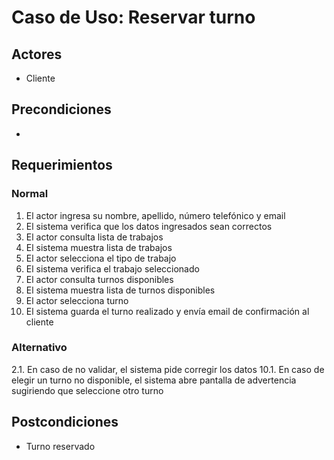 # Caso de Uso: Reservar turno

## Actores
- Cliente

## Precondiciones
-

## Requerimientos

### Normal
1. El actor ingresa su nombre, apellido, número telefónico y email
2. El sistema verifica que los datos ingresados sean correctos
3. El actor consulta lista de trabajos
4. El sistema muestra lista de trabajos
5. El actor selecciona el tipo de trabajo
6. El sistema verifica el trabajo seleccionado
7. El actor consulta turnos disponibles
8. El sistema muestra lista de turnos disponibles
9. El actor selecciona turno
10. El sistema guarda el turno realizado y envía email de confirmación al cliente

### Alternativo
2.1. En caso de no validar, el sistema pide corregir los datos
10.1. En caso de elegir un turno no disponible, el sistema abre pantalla de advertencia sugiriendo que seleccione otro turno

## Postcondiciones
- Turno reservado

